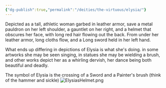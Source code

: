 ```yaml
---
{"dg-publish":true,"permalink":"/deities/the-virtuous/elysia/"}
---
```



Depicted as a tall, athletic woman garbed in leather armor, save a metal pauldron on her left shoulder, a gauntlet on her right, and a helmet that obscures her face, with long red hair flowing out the back. From under her leather armor, long cloths flow, and a Long sword held in her left hand.

What ends up differing in depictions of Elysia is what she's doing. in some artworks she may be seen singing, in statues she may be wielding a brush, and other works depict her as a whirling dervish, her dance being both beautiful and deadly.

The symbol of Elysia is the crossing of a Sword and a Painter's brush (think of the hammer and sickle)
![ElysiasHelmet.png](/img/user/Images/Deities/ElysiasHelmet.png)

